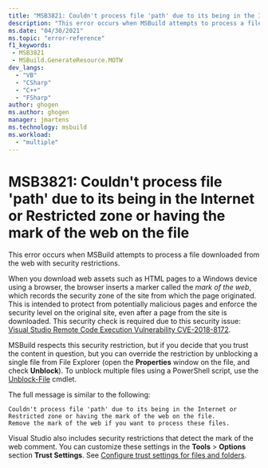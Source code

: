```yaml
---
title: "MSB3821: Couldn't process file 'path' due to its being in the Internet or Restricted zone or having the mark of the web on the file"
description: "This error occurs when MSBuild attempts to process a file downloaded from the web with security restrictions."
ms.date: "04/30/2021"
ms.topic: "error-reference"
f1_keywords:
 - MSB3821
 - MSBuild.GenerateResource.MOTW
dev_langs:
  - "VB"
  - "CSharp"
  - "C++"
  - "FSharp"
author: ghogen
ms.author: ghogen
manager: jmartens
ms.technology: msbuild
ms.workload:
  - "multiple"
---
```

# MSB3821: Couldn't process file 'path' due to its being in the Internet or Restricted zone or having the mark of the web on the file

This error occurs when MSBuild attempts to process a file downloaded from the web with security restrictions.

When you download web assets such as HTML pages to a Windows device using a browser, the browser inserts a marker called the *mark of the web*, which records the security zone of the site from which the page originated. This is intended to protect from potentially malicious pages and enforce the security level on the original site, even after a page from the site is downloaded. This security check is required due to this security issue: [Visual Studio Remote Code Execution Vulnerability CVE-2018-8172](https://msrc.microsoft.com/update-guide/en-US/vulnerability/CVE-2018-8172).

 MSBuild respects this security restriction, but if you decide that you trust the content in question, but you can override the restriction by unblocking a single file from File Explorer (open the **Properties** window on the file, and check **Unblock**). To unblock multiple files using a PowerShell script, use the [Unblock-File](https://docs.microsoft.com/powershell/module/microsoft.powershell.utility/unblock-file) cmdlet.

The full message is similar to the following:

```output
Couldn't process file 'path' due to its being in the Internet or Restricted zone or having the mark of the web on the file.
Remove the mark of the web if you want to process these files.
```

Visual Studio also includes security restrictions that detect the mark of the web comment. You can customize these settings
in the **Tools** > **Options** section **Trust Settings**. See [Configure trust settings for files and folders](../../ide/reference/trust-settings.md).
